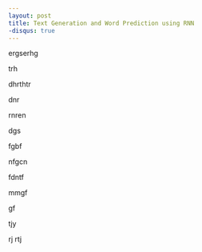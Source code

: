 ```yaml
---
layout: post
title: Text Generation and Word Prediction using RNN
-disqus: true
---
```


ergserhg

trh

dhrthtr

dnr

rnren


dgs

fgbf

nfgcn

fdntf

mmgf


gf



tjy

rj
rtj
